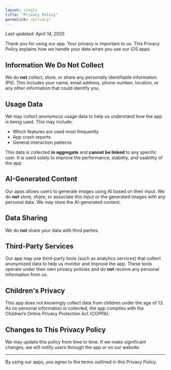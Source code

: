 ```yaml
---
layout: single
title: "Privacy Policy"
permalink: /privacy/
---
```


_Last updated: April 14, 2025_

Thank you for using our app. Your privacy is important to us. This Privacy Policy explains how we handle your data when you use our iOS apps.

## Information We Do Not Collect

We do **not** collect, store, or share any personally identifiable information (PII). This includes your name, email address, phone number, location, or any other information that could identify you.

## Usage Data

We may collect anonymous usage data to help us understand how the app is being used. This may include:

- Which features are used most frequently
- App crash reports
- General interaction patterns

This data is collected **in aggregate** and **cannot be linked** to any specific user. It is used solely to improve the performance, stability, and usability of the app.

## AI-Generated Content

Our apps allows users to generate images using AI based on their input. We do **not** store, share, or associate this input or the generated images with any personal data. We may store the AI-generated content.

## Data Sharing

We do **not** share your data with third parties.

## Third-Party Services

Our app may use third-party tools (such as analytics services) that collect anonymized data to help us monitor and improve the app. These tools operate under their own privacy policies and do **not** receive any personal information from us.

## Children's Privacy

This app does not knowingly collect data from children under the age of 13. As no personal information is collected, the app complies with the Children’s Online Privacy Protection Act (COPPA).

## Changes to This Privacy Policy

We may update this policy from time to time. If we make significant changes, we will notify users through the app or on our website.

---

By using our apps, you agree to the terms outlined in this Privacy Policy.